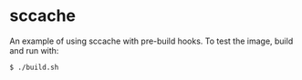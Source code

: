 # sccache

An example of using sccache with pre-build hooks. To test the image, build and run with:

```bash
$ ./build.sh
```

